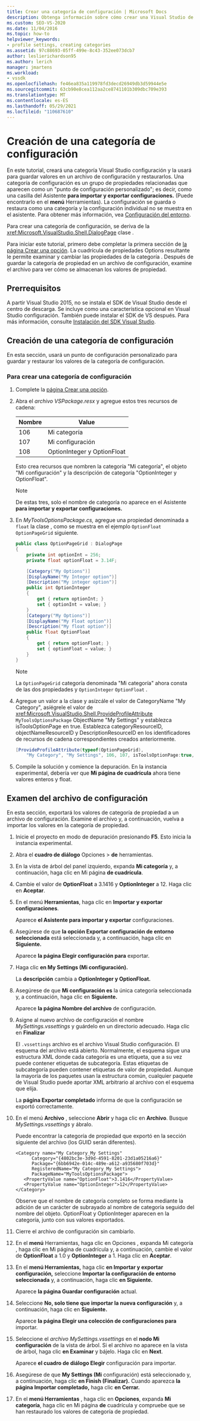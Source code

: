 ```yaml
---
title: Crear una categoría de configuración | Microsoft Docs
description: Obtenga información sobre cómo crear una Visual Studio de configuración y usarla para guardar y restaurar valores desde un archivo de configuración.
ms.custom: SEO-VS-2020
ms.date: 11/04/2016
ms.topic: how-to
helpviewer_keywords:
- profile settings, creating categories
ms.assetid: 97c88693-05ff-499e-8c43-352ee073dcb7
author: leslierichardson95
ms.author: lerich
manager: jmartens
ms.workload:
- vssdk
ms.openlocfilehash: fe46ea835a119978fd3decd26949db3d59944e5e
ms.sourcegitcommit: 63cb90e8cea112aa2ce8741101b309dbc709e393
ms.translationtype: MT
ms.contentlocale: es-ES
ms.lasthandoff: 05/29/2021
ms.locfileid: "110687610"
---
```

# <a name="create-a-settings-category"></a>Creación de una categoría de configuración

En este tutorial, creará una categoría Visual Studio configuración y la usará para guardar valores en un archivo de configuración y restaurarlos. Una categoría de configuración es un grupo de propiedades relacionadas que aparecen como un "punto de configuración personalizado"; es decir, como una casilla del Asistente **para importar y exportar configuraciones.** (Puede encontrarlo en el **menú** Herramientas). La configuración se guarda o restaura como una categoría y la configuración individual no se muestra en el asistente. Para obtener más información, vea [Configuración del entorno](../ide/environment-settings.md).

Para crear una categoría de configuración, se deriva de la <xref:Microsoft.VisualStudio.Shell.DialogPage> clase .

Para iniciar este tutorial, primero debe completar la primera sección de [la página Crear una opción](../extensibility/creating-an-options-page.md). La cuadrícula de propiedades Options resultante le permite examinar y cambiar las propiedades de la categoría . Después de guardar la categoría de propiedad en un archivo de configuración, examine el archivo para ver cómo se almacenan los valores de propiedad.

## <a name="prerequisites"></a>Prerrequisitos
 A partir Visual Studio 2015, no se instala el SDK de Visual Studio desde el centro de descarga. Se incluye como una característica opcional en Visual Studio configuración. También puede instalar el SDK de VS después. Para más información, consulte [Instalación del SDK Visual Studio](../extensibility/installing-the-visual-studio-sdk.md).

## <a name="create-a-settings-category"></a>Creación de una categoría de configuración
 En esta sección, usará un punto de configuración personalizado para guardar y restaurar los valores de la categoría de configuración.

### <a name="to-create-a-settings-category"></a>Para crear una categoría de configuración

1. Complete la [página Crear una opción](../extensibility/creating-an-options-page.md).

2. Abra el *archivo VSPackage.resx* y agregue estos tres recursos de cadena:

    |Nombre|Value|
    |----------|-----------|
    |106|Mi categoría|
    |107|Mi configuración|
    |108|OptionInteger y OptionFloat|

     Esto crea recursos que nombren la categoría "Mi categoría", el objeto "Mi configuración" y la descripción de categoría "OptionInteger y OptionFloat".

    > [!NOTE]
    > De estas tres, solo el nombre de categoría no aparece en el Asistente **para importar y exportar configuraciones.**

3. En *MyToolsOptionsPackage.cs,* agregue una propiedad denominada a `float` la clase , como se muestra en el ejemplo `OptionFloat` `OptionPageGrid` siguiente.

    ```csharp
    public class OptionPageGrid : DialogPage
    {
        private int optionInt = 256;
        private float optionFloat = 3.14F;

        [Category("My Options")]
        [DisplayName("My Integer option")]
        [Description("My integer option")]
        public int OptionInteger
        {
            get { return optionInt; }
            set { optionInt = value; }
        }
        [Category("My Options")]
        [DisplayName("My Float option")]
        [Description("My float option")]
        public float OptionFloat
        {
            get { return optionFloat; }
            set { optionFloat = value; }
        }
    }
    ```

    > [!NOTE]
    > La `OptionPageGrid` categoría denominada "Mi categoría" ahora consta de las dos propiedades y `OptionInteger` `OptionFloat` .

4. Agregue un valor a la clase y asízcále el valor de CategoryName "My Category", asíégrele el valor de <xref:Microsoft.VisualStudio.Shell.ProvideProfileAttribute> `MyToolsOptionsPackage` ObjectName "My Settings" y establezca isToolsOptionPage en true. Establezca categoryResourceID, objectNameResourceID y DescriptionResourceID en los identificadores de recursos de cadena correspondientes creados anteriormente.

    ```csharp
    [ProvideProfileAttribute(typeof(OptionPageGrid),
        "My Category", "My Settings", 106, 107, isToolsOptionPage:true, DescriptionResourceID = 108)]
    ```

5. Compile la solución y comience la depuración. En la instancia experimental, debería ver que **Mi página de cuadrícula** ahora tiene valores enteros y float.

## <a name="examine-the-settings-file"></a>Examen del archivo de configuración
 En esta sección, exportará los valores de categoría de propiedad a un archivo de configuración. Examine el archivo y, a continuación, vuelva a importar los valores en la categoría de propiedad.

1. Inicie el proyecto en modo de depuración presionando **F5**. Esto inicia la instancia experimental.

2. Abra el **cuadro de diálogo** Opciones  >  **de** herramientas.

3. En la vista de árbol del panel izquierdo, expanda **Mi categoría** y, a continuación, haga clic en Mi página **de cuadrícula**.

4. Cambie el valor de **OptionFloat** a 3.1416 y **OptionInteger** a 12. Haga clic en **Aceptar**.

5. En el menú **Herramientas**, haga clic en **Importar y exportar configuraciones**.

     Aparece **el Asistente para importar y exportar** configuraciones.

6. Asegúrese de que **la opción Exportar configuración de entorno seleccionada** está seleccionada y, a continuación, haga clic en **Siguiente.**

     Aparece **la página Elegir configuración para** exportar.

7. Haga clic **en My Settings (Mi configuración).**

     La **descripción** cambia a **OptionInteger y OptionFloat.**

8. Asegúrese de que **Mi configuración es** la única categoría seleccionada y, a continuación, haga clic en **Siguiente.**

     Aparece **la página Nombre del archivo** de configuración.

9. Asigne al nuevo archivo de configuración el nombre *MySettings.vssettings* y guárdelo en un directorio adecuado. Haga clic en **Finalizar**

   El `.vssettings` archivo es el archivo Visual Studio configuración. El esquema del archivo está abierto. Normalmente, el esquema sigue una estructura XML donde cada categoría es una etiqueta, que a su vez puede contener etiquetas de subcategoría. Estas etiquetas de subcategoría pueden contener etiquetas de valor de propiedad. Aunque la mayoría de los paquetes usan la estructura común, cualquier paquete de Visual Studio puede aportar XML arbitrario al archivo con el esquema que elija.

   La **página Exportar completado** informa de que la configuración se exportó correctamente.

10. En el menú **Archivo** , seleccione **Abrir** y haga clic en **Archivo**. Busque *MySettings.vssettings* y ábralo.

     Puede encontrar la categoría de propiedad que exportó en la sección siguiente del archivo (los GUID serán diferentes).

    ```
    <Category name="My Category_My Settings"
          Category="{4802bc3e-3d9d-4591-8201-23d1a05216a6}"
          Package="{6bb6942e-014c-489e-a612-a935680f703d}"
          RegisteredName="My Category_My Settings">
          PackageName="MyToolsOptionsPackage">
       <PropertyValue name="OptionFloat">3.1416</PropertyValue>
       <PropertyValue name="OptionInteger">12</PropertyValue>
    </Category>
    ```

     Observe que el nombre de categoría completo se forma mediante la adición de un carácter de subrayado al nombre de categoría seguido del nombre del objeto. OptionFloat y OptionInteger aparecen en la categoría, junto con sus valores exportados.

11. Cierre el archivo de configuración sin cambiarlo.

12. En  el **menú** Herramientas, haga clic en Opciones , expanda Mi categoría , haga clic en Mi página de cuadrícula y, a continuación, cambie el valor de **OptionFloat** a 1.0 y  **OptionInteger** a 1.  Haga clic en **Aceptar**.

13. En el **menú Herramientas,** haga clic **en Importar y exportar configuración,** seleccione **Importar la configuración de entorno seleccionada** y, a continuación, haga clic **en Siguiente.**

     Aparece **la página Guardar configuración** actual.

14. Seleccione **No, solo tiene que importar la nueva configuración** y, a continuación, haga clic en **Siguiente.**

     Aparece **la página Elegir una colección de configuraciones para** importar.

15. Seleccione el *archivo MySettings.vssettings* en el **nodo Mi configuración** de la vista de árbol. Si el archivo no aparece en la vista de árbol, haga clic **en Examinar** y bájelo. Haga clic en **Next**.

     Aparece **el cuadro de diálogo Elegir** configuración para importar.

16. Asegúrese de que **My Settings (Mi** configuración) está seleccionado y, a continuación, haga clic **en Finish (Finalizar).** Cuando aparezca **la página Importar completado,** haga clic **en Cerrar.**

17. En el **menú Herramientas** , haga clic en **Opciones**, expanda **Mi categoría**, haga clic en Mi página **de** cuadrícula y compruebe que se han restaurado los valores de categoría de propiedad.

